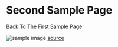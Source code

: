 # Second Sample Page

[Back To The First Sample Page](/)

![sample image](/images/pexels-suzyhazelwood-3695297.jpg)
[source](https://www.pexels.com/photo/black-and-red-typewriter-on-white-table-3695297/)
